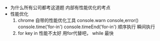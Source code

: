 - 为什么所有公司都考这道题
    内部有性能优化的考点
- 性能优化
  1. chrome  自带的性能优化工具
  console.warn  console,error()
  console.time('for-in') console.timeEnd('for-in')
  顺序执行  瞬间执行
  2. for key in 性能不太好 用for代替吧， while 最快